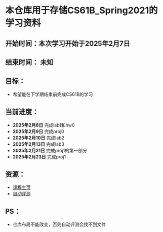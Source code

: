 # 本仓库用于存储CS61B_Spring2021的学习资料

## 开始时间：本次学习开始于2025年2月7日

## 结束时间： 未知

## 目标：
- 希望能在下学期结束前完成CS61B的学习

## 当前进度：
- **2025年2月8日** 完成lab1和hw0
- **2025年2月9日** 完成proj0
- **2025年2月10日** 完成lab2
- **2025年2月13日** 完成lab3
- **2025年2月21日** 完成proj1的第一部分
- **2025年2月23日** 完成proj1

## 资源：
- [课程主页](https://sp21.datastructur.es/)
- [自动评测](https://www.gradescope.com/)

## PS：
- 仓库布局不能改变，否则自动评测会找不到文件